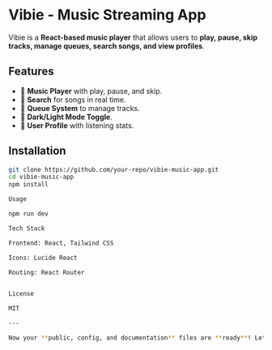 # Vibie - Music Streaming App

Vibie is a **React-based music player** that allows users to **play, pause, skip tracks, manage queues, search songs, and view profiles**.

## Features
- 🎵 **Music Player** with play, pause, and skip.
- 🔎 **Search** for songs in real time.
- 📜 **Queue System** to manage tracks.
- 🌙 **Dark/Light Mode Toggle**.
- 👤 **User Profile** with listening stats.

## Installation
```sh
git clone https://github.com/your-repo/vibie-music-app.git
cd vibie-music-app
npm install

Usage

npm run dev

Tech Stack

Frontend: React, Tailwind CSS

Icons: Lucide React

Routing: React Router


License

MIT

---

Now your **public, config, and documentation** files are **ready**! Let me know if you need anything else! 🚀
